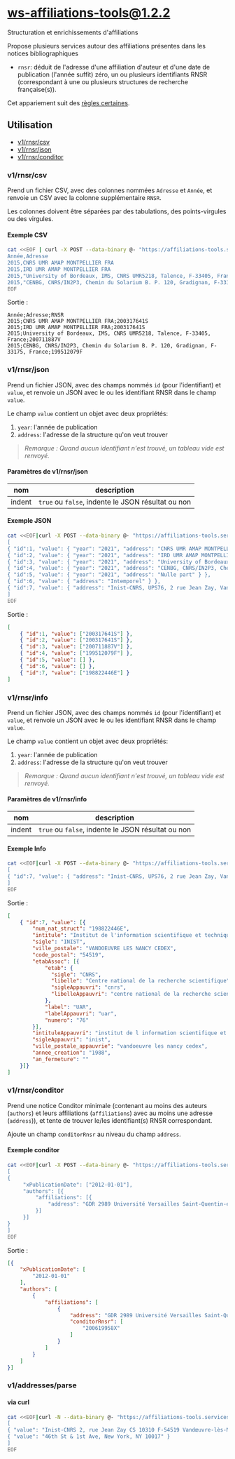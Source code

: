 # ws-affiliations-tools@1.2.2

Structuration et enrichissements d'affiliations

Propose plusieurs services autour des affiliations présentes dans les notices bibliographiques

- `rnsr`: déduit de l'adresse d'une affiliation d'auteur et d'une date de
  publication (l'année suffit) zéro, un ou plusieurs identifiants RNSR
  (correspondant à une ou plusieurs structures de recherche française(s)).

Cet appariement suit des [règles
certaines](https://github.com/Inist-CNRS/ezs/blob/master/packages/conditor/README.md#r%C3%A8gles-certaines).

## Utilisation

- [v1/rnsr/csv](#v1rnsrcsv)
- [v1/rnsr/json](#v1rnsrjson)
- [v1/rnsr/conditor](#v1rnsrconditor)

### v1/rnsr/csv

Prend un fichier CSV, avec des colonnes nommées `Adresse` et `Année`, et renvoie
un CSV avec la colonne supplémentaire `RNSR`.

Les colonnes doivent être séparées par des tabulations, des points-virgules ou
des virgules.

#### Exemple CSV

```bash
cat <<EOF | curl -X POST --data-binary @- "https://affiliations-tools.services.istex.fr/v1/rnsr/csv"
Année,Adresse
2015,CNRS UMR AMAP MONTPELLIER FRA
2015,IRD UMR AMAP MONTPELLIER FRA
2015,"University of Bordeaux, IMS, CNRS UMR5218, Talence, F-33405, France"
2015,"CENBG, CNRS/IN2P3, Chemin du Solarium B. P. 120, Gradignan, F-33175, France"
EOF
```

Sortie :

```csv
Année;Adresse;RNSR
2015;CNRS UMR AMAP MONTPELLIER FRA;200317641S
2015;IRD UMR AMAP MONTPELLIER FRA;200317641S
2015;University of Bordeaux, IMS, CNRS UMR5218, Talence, F-33405, France;200711887V
2015;CENBG, CNRS/IN2P3, Chemin du Solarium B. P. 120, Gradignan, F-33175, France;199512079F
```

### v1/rnsr/json

Prend un fichier JSON, avec des champs nommés `id` (pour l'identifiant) et
`value`, et renvoie un JSON avec le ou les identifiant RNSR
dans le champ `value`.

Le champ `value` contient un objet avec deux propriétés:

1. `year`: l'année de publication
2. `address`: l'adresse de la structure qu'on veut trouver

> *Remarque : Quand aucun identifiant n'est trouvé, un tableau vide est
> renvoyé.*

#### Paramètres de v1/rnsr/json

| nom    | description                                        |
|--------|----------------------------------------------------|
| indent | `true` ou `false`, indente le JSON résultat ou non |

#### Exemple JSON

```bash
cat <<EOF|curl -X POST --data-binary @- "https://affiliations-tools.services.istex.fr/v1/rnsr/json?indent=true"
[
{ "id":1, "value": { "year": "2021", "address": "CNRS UMR AMAP MONTPELLIER FRA" } },
{ "id":2, "value": { "year": "2021", "address": "IRD UMR AMAP MONTPELLIER FRA" } },
{ "id":3, "value": { "year": "2021", "address": "University of Bordeaux, IMS, CNRS UMR5218, Talence, F-33405, France" } },
{ "id":4, "value": { "year": "2021", "address": "CENBG, CNRS/IN2P3, Chemin du Solarium B. P. 120, Gradignan, F-33175, France" } },
{ "id":5, "value": { "year": "2021", "address": "Nulle part" } },
{ "id":6, "value": { "address": "Intemporel" } },
{ "id":7, "value": { "address": "Inist-CNRS, UPS76, 2 rue Jean Zay, Vandoeuvre-lès-Nancy" } }
]
EOF
```

Sortie :

```json
[
    { "id":1, "value": ["200317641S"] },
    { "id":2, "value": ["200317641S"] },
    { "id":3, "value": ["200711887V"] },
    { "id":4, "value": ["199512079F"] },
    { "id":5, "value": [] },
    { "id":6, "value": [] },
    { "id":7, "value": ["198822446E"] }
]
```

### v1/rnsr/info

Prend un fichier JSON, avec des champs nommés `id` (pour l'identifiant) et
`value`, et renvoie un JSON avec le ou les identifiant RNSR
dans le champ `value`.

Le champ `value` contient un objet avec deux propriétés:

1. `year`: l'année de publication
2. `address`: l'adresse de la structure qu'on veut trouver

> *Remarque : Quand aucun identifiant n'est trouvé, un tableau vide est
> renvoyé.*

#### Paramètres de v1/rnsr/info

| nom    | description                                        |
|--------|----------------------------------------------------|
| indent | `true` ou `false`, indente le JSON résultat ou non |

#### Exemple Info

```bash
cat <<EOF|curl -X POST --data-binary @- "https://affiliations-tools.services.istex.fr/v1/rnsr/info?indent=true"
[
{ "id":7, "value": { "address": "Inist-CNRS, UPS76, 2 rue Jean Zay, Vandoeuvre-lès-Nancy" } }
]
EOF
```

Sortie :

```json
[
    { "id":7, "value": [{
        "num_nat_struct": "198822446E",
        "intitule": "Institut de l'information scientifique et technique",
        "sigle": "INIST",
        "ville_postale": "VANDOEUVRE LES NANCY CEDEX",
        "code_postal": "54519",
        "etabAssoc": [{
            "etab": {
              "sigle": "CNRS",
              "libelle": "Centre national de la recherche scientifique",
              "sigleAppauvri": "cnrs",
              "libelleAppauvri": "centre national de la recherche scientifique"
            },
            "label": "UAR",
            "labelAppauvri": "uar",
            "numero": "76"
        }],
        "intituleAppauvri": "institut de l information scientifique et technique",
        "sigleAppauvri": "inist",
        "ville_postale_appauvrie": "vandoeuvre les nancy cedex",
        "annee_creation": "1988",
        "an_fermeture": ""
    }]}
]
```

### v1/rnsr/conditor

Prend une notice Conditor minimale (contenant au moins des auteurs (`authors`) et leurs affiliations (`affiliations`) avec au moins une adresse (`address`)), et tente de trouver le/les identifiant(s) RNSR correspondant.

Ajoute un champ `conditorRnsr` au niveau du champ `address`.

#### Exemple conditor

```bash
cat <<EOF|curl -X POST --data-binary @- "https://affiliations-tools.services.istex.fr/v1/rnsr/conditor"
[
{
     "xPublicationDate": ["2012-01-01"],
     "authors": [{
         "affiliations": [{
             "address": "GDR 2989 Université Versailles Saint-Quentin-en-Yvelines, 63009"
         }]
     }]
}
]
EOF
```

Sortie :

```json
[{
    "xPublicationDate": [
        "2012-01-01"
    ],
    "authors": [
        {
            "affiliations": [
                {
                    "address": "GDR 2989 Université Versailles Saint-Quentin-en-Yvelines, 63009",
                    "conditorRnsr": [
                        "200619958X"
                    ]
                }
            ]
        }
    ]
}]

```

### v1/addresses/parse

#### via curl

```bash
cat <<EOF|curl -N --data-binary @- "https://affiliations-tools.services.istex.fr/v1/addresses/parse?indent=true"
[
{ "value": "Inist-CNRS 2, rue Jean Zay CS 10310 F-54519 Vandœuvre-lès-Nancy France" },
{ "value": "46th St & 1st Ave, New York, NY 10017" }
]
EOF
```
